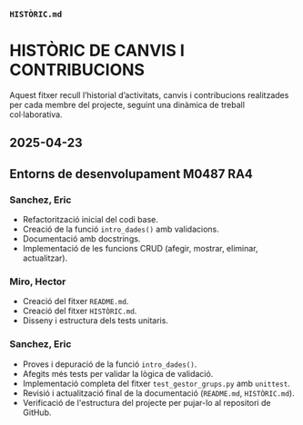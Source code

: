 ### `HISTÒRIC.md`

# HISTÒRIC DE CANVIS I CONTRIBUCIONS

Aquest fitxer recull l’historial d’activitats, canvis i contribucions realitzades per cada membre del projecte, seguint una dinàmica de treball col·laborativa.

## 2025-04-23
## Entorns de desenvolupament M0487 RA4

### Sanchez, Eric
- Refactorització inicial del codi base.
- Creació de la funció `intro_dades()` amb validacions.
- Documentació amb docstrings.
- Implementació de les funcions CRUD (afegir, mostrar, eliminar, actualitzar).

### Miro, Hector
- Creació del fitxer `README.md`.
- Creació del fitxer `HISTÒRIC.md`.
- Disseny i estructura dels tests unitaris.

### Sanchez, Eric
- Proves i depuració de la funció `intro_dades()`.
- Afegits més tests per validar la lògica de validació.
- Implementació completa del fitxer `test_gestor_grups.py` amb `unittest`.
- Revisió i actualització final de la documentació (`README.md`, `HISTÒRIC.md`).
- Verificació de l'estructura del projecte per pujar-lo al repositori de GitHub.
